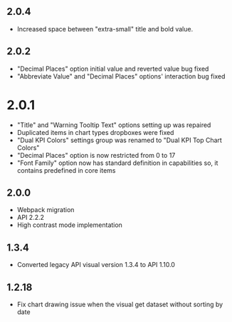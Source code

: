 ## 2.0.4
* Increased space between "extra-small" title and bold value.

## 2.0.2
* "Decimal Places" option initial value and reverted value bug fixed
* "Abbreviate Value" and "Decimal Places" options' interaction bug fixed

# 2.0.1
* "Title" and "Warning Tooltip Text" options setting up was repaired
* Duplicated items in chart types dropboxes were fixed
* "Dual KPI Colors" settings group was renamed to "Dual KPI Top Chart Colors"
* "Decimal Places" option is now restricted from 0 to 17
* "Font Family" option now has standard definition in capabilities so, it contains predefined in core items

## 2.0.0
* Webpack migration
* API 2.2.2
* High contrast mode implementation

## 1.3.4
* Converted legacy API visual version 1.3.4 to API 1.10.0

## 1.2.18
* Fix chart drawing issue when the visual get dataset without sorting by date